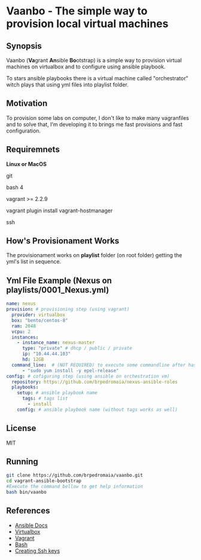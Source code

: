 # Vaanbo - The simple way to provision local virtual machines

## Synopsis

Vaanbo (**Va**grant **An**sible **Bo**otstrap) is a simple way to provision virtual machines on virtualbox and to configure using ansible playbook.

To stars ansible playbooks there is a virtual machine called "orchestrator" witch plays that using yml files into playlist folder.

## Motivation

To provision some labs on computer, I don't like to make many vagranfiles and to solve that, I'm developing it to brings me fast provisions and fast configuration.

## Requiremnets
**Linux or MacOS**

git

bash 4

vagrant >= 2.2.9

vagrant plugin install vagrant-hostmanager

ssh


## How's Provisionament Works

The provisionament works on **playlist** folder (on root folder) getting the yml's list in sequence.

## Yml File Example (Nexus on playlists/0001_Nexus.yml)

```yaml
name: nexus
provision: # provisioning step (using vagrant)
  provider: virtualbox
  box: "bento/centos-8"
  ram: 2048
  vcpu: 2
  instances: 
    - instance_name: nexus-master
      type: "private" # dhcp / public / private
      ip: "10.44.44.103" 
      hd: 12GB
  command_line:  # (NOT REQUIRED) to execute some commandline after has provisioned.
      - "sudo yum install -y epel-release"
config: # cofiguring step (using ansible on orchestration vm)
  repository: https://github.com/brpedromaia/nexus-ansible-roles
  playbooks: 
    setup: # ansible playbook name
      tags: # tags list
        - install
    config: # ansible playbook name (without tags works as well)
```

## License

MIT

## Running

```bash
git clone https://github.com/brpedromaia/vaanbo.git
cd vagrant-ansible-bootstrap
#Execute the command bellow to get help information
bash bin/vaanbo
```




## References
- [Ansible Docs](https://docs.ansible.com/)
- [Virtualbox](https://www.virtualbox.org/)
- [Vagrant](https://www.vagrantup.com/docs)
- [Bash](https://www.gnu.org/software/bash/manual/bash.html)
- [Creating Ssh keys](https://confluence.atlassian.com/bitbucketserver/creating-ssh-keys-776639788.html)

